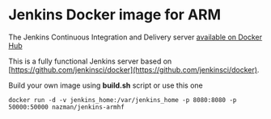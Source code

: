 # Jenkins Docker image for ARM
The Jenkins Continuous Integration and Delivery server [available on Docker Hub](https://hub.docker.com/nazman/jenkins-armhf)

This is a fully functional Jenkins server based on 
[https://github.com/jenkinsci/docker](https://github.com/jenkinsci/docker).


Build your own image using __build.sh__ script or use this one

```
docker run -d -v jenkins_home:/var/jenkins_home -p 8080:8080 -p 50000:50000 nazman/jenkins-armhf
```
